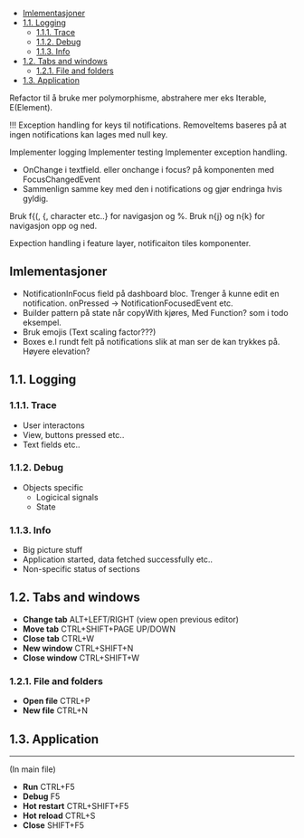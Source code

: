 
- [Imlementasjoner](#imlementasjoner)
- [1.1. Logging](#11-logging)
  - [1.1.1. Trace](#111-trace)
  - [1.1.2. Debug](#112-debug)
  - [1.1.3. Info](#113-info)
- [1.2. Tabs and windows](#12-tabs-and-windows)
  - [1.2.1. File and folders](#121-file-and-folders)
- [1.3. Application](#13-application)

<!-- TODO -->

Refactor til å bruke mer polymorphisme, abstrahere mer eks Iterable, E(Element).

!!! Exception handling for keys til notifications. RemoveItems baseres på at ingen 
notifications kan lages med null key.

Implementer logging
Implementer testing
Implementer exception handling.


* OnChange i textfield. eller onchange i focus? på komponenten med FocusChangedEvent 
* Sammenlign samme key med den i notifications og gjør endringa hvis gyldig.




Bruk f{(, {, character etc..} for navigasjon og %.
Bruk n{j} og n{k} for navigasjon opp og ned.

Expection handling i feature layer, notificaiton tiles komponenter.
## Imlementasjoner

* NotificationInFocus field på dashboard bloc. Trenger å kunne edit en notification. onPressed -> NotificationFocusedEvent etc.
* Builder pattern på state når copyWith kjøres, Med Function? som i todo eksempel.
* Bruk emojis (Text scaling factor???)
* Boxes e.l rundt felt på notifications slik at man ser de kan trykkes på. Høyere elevation?

## 1.1. Logging

### 1.1.1. Trace

- User interactons
- View, buttons pressed etc..
- Text fields etc..

### 1.1.2. Debug

- Objects specific
  - Logicical signals
  - State

### 1.1.3. Info

- Big picture stuff
- Application started, data fetched successfully etc..
- Non-specific status of sections

## 1.2. Tabs and windows

- **Change tab** ALT+LEFT/RIGHT (view open previous editor)
- **Move tab** CTRL+SHIFT+PAGE UP/DOWN
- **Close tab** CTRL+W
- **New window** CTRL+SHIFT+N
- **Close window** CTRL+SHIFT+W

### 1.2.1. File and folders

- **Open file** CTRL+P
- **New file** CTRL+N

## 1.3. Application

---

(In main file)

- **Run** CTRL+F5
- **Debug** F5
- **Hot restart** CTRL+SHIFT+F5
- **Hot reload** CTRL+S
- **Close** SHIFT+F5
